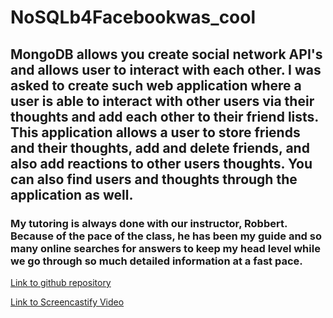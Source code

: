 # NoSQLb4Facebookwas_cool

## MongoDB allows you create social network API's and allows user to interact with each other. I was asked to create such web application where a user is able to interact with other users via their thoughts and add each other to their friend lists. This application allows a user to store friends and their thoughts, add and delete friends, and also add reactions to other users thoughts. You can also find users and thoughts through the application as well.

### My tutoring is always done with our instructor, Robbert. Because of the pace of the class, he has been my guide and so many online searches for answers to keep my head level while we go through so much detailed information at a fast pace.

[Link to github repository](https://github.com/jayrodbutray/NoSQLb4Facebookwas_cool)

[Link to Screencastify Video](https://drive.google.com/file/d/1808q95CnyrUIfU5G2JJNq0nL74ZSNodQ/view)